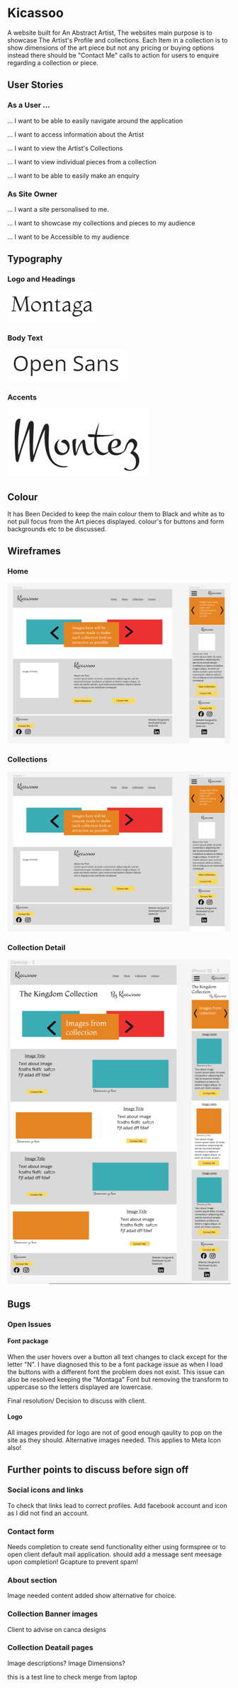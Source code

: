 # Kicassoo
A website built for An Abstract Artist, The websites main purpose is to showcase The Artist's Profile and collections. Each Item in a collection is to show dimensions of the art piece but not any pricing or buying options instead there should be "Contact Me" calls to action for users to enquire regarding a collection or piece.

## User Stories

### As a User ...
... I want to be able to easily navigate around the application

... I want to access information about the Artist

... I want to view the Artist's Collections

... I want to view individual pieces from a collection

... I want to be able to easily make an enquiry

### As Site Owner

... I want a site personalised to me.

... I want to showcase my collections and pieces to my audience

... I want to be Accessible to my audience


## Typography

### Logo and Headings

![Font](documentation/montaga.webp)

### Body Text

![Font](documentation/opensans.webp)

### Accents

![Font](documentation/montez.webp)

## Colour
It has Been Decided to keep the main colour them to Black and white as to not pull focus from the Art pieces displayed.
colour's for buttons and form backgrounds etc to be discussed.

## Wireframes

### Home

![screenshot](documentation/wirehome.webp)

### Collections

![screenshot](documentation/wirehome.webp)

### Collection Detail

![screenshot](documentation/wirecollectiondetail.webp)

## Bugs
### Open Issues
#### Font package
When the user hovers over a button all text changes to clack except for the letter "N". I have diagnosed this to be a font package issue as when I load the buttons with a different font the problem does not exist. This issue can also be resolved keeping the "Montaga" Font but removing the transform to uppercase so the letters displayed are lowercase.

Final resolution/ Decision  to discuss with client.

#### Logo
All images provided for logo are not of good enough qaulity to pop on the site as they should. Alternative images needed.
This applies to Meta Icon also!


## Further points to discuss before sign off

### Social icons and links
To check that links lead to correct profiles.
Add facebook account and icon as I did not find an account.

### Contact form
Needs completion to create send functionality either using formspree or to open client default mail application.
should add a message sent meesage upon completion!
Gcapture to prevent spam!

### About section
Image needed
content added show alternative for choice.

### Collection Banner images
Client to advise on canca designs

### Collection Deatail pages
Image descriptions?
Image Dimensions?

this is a test line to check merge from laptop
